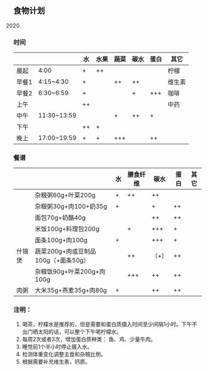 ## 食物计划
2020.

### 时间
| | | 水 | 水果 | 蔬菜 | 碳水 | 蛋白 | 其它 |
| --- |--- |--- |--- |--- |--- |--- |--- |
| 晨起 | 4:00 | + | ++ | | | | 柠檬 |
| 早餐1 | 4:15~4:30 | + |  | ++ | ++ | | 维生素 |
| 早餐2 | 6:30~6:59 | + |  | | + | +++ | 咖啡 |
| 上午 |  | ++ |  | | | | 中药 |
| 中午 | 11:30~13:59 | |  | + | ++ | + | |
| 下午 | | ++ | + | | | | |
| 晚上 | 17:00~19:59 | + | + | +++ | | ++ | |

### 餐谱
| | | 水 | 膳食纤维 | 碳水 | 蛋白 | 其它 |
| --- |--- |--- |--- |--- |--- |--- |
| | 杂粮粥60g+叶菜200g | + | ++ | ++ |  | |
| | 杂粮粥30g+肉100+奶35g | + | | + | ++ | |
| | 面包70g+奶酪40g |  | | ++ | ++ | |
| | 米饭100g+料理包200g | | + | +++ | + | |
| | 面条100g+肉100g | + |  | +++ | + | |
| 什锦煲 | 蔬菜200g+肉或豆制品100g（+面条50g） | | ++ | （+） | ++ | |
|  | 杂粮饭90g+叶菜200g+肉100g | | +++ | ++ | ++ | |
| 肉粥 | 大米35g+燕麦35g+肉80g | + |  | ++ | ++ | |

### 注明： 

1. 喝茶，柠檬水是推荐的，但是需要和蛋白质摄入时间至少间隔1小时。下午不出门晒太阳的话，可以整个下午喝柠檬水。
2. 每周2次或者3次，增加蛋白质种类： 鱼、鸡、少量牛肉。
3. 睡觉前1个半小时停止摄入水。
4. 检测体重变化调整主食和杂粮比例。
5. 根据需要补充维生素，钙质。